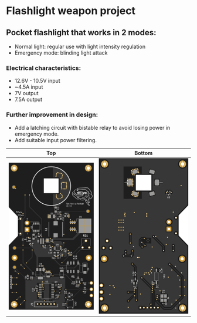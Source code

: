 # Flashlight weapon project

## Pocket flashlight that works in 2 modes:
* Normal light: regular use with light intensity regulation
* Emergency mode: blinding light attack

### Electrical characteristics:
* 12.6V - 10.5V input
* ~4.5A input
* 7V output
* 7.5A output

### Further improvement in design:
* Add a latching circuit with bistable relay to avoid losing power in emergency mode.
* Add suitable input power filtering.

Top             |  Bottom
:-------------------------:|:-------------------------:
![](SVG/top.svg)  |  ![](SVG/bottom.svg)